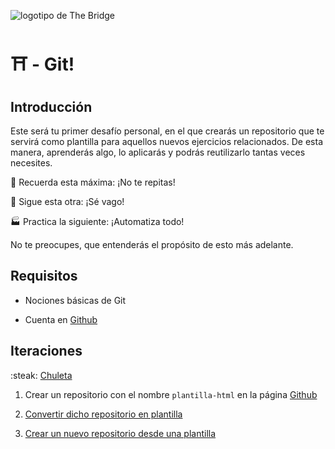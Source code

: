  ![logotipo de The Bridge](https://user-images.githubusercontent.com/27650532/77754601-e8365180-702b-11ea-8bed-5bc14a43f869.png "logotipo de The Bridge")

# :shinto_shrine: - Git! #

## Introducción ##

Este será tu primer desafío personal, en el que crearás un repositorio que te servirá como plantilla para aquellos nuevos ejercicios relacionados. De esta manera, aprenderás algo, lo aplicarás y podrás reutilizarlo tantas veces necesites.

:thinking: Recuerda esta máxima: ¡No te repitas!

:bathtub: Sigue esta otra: ¡Sé vago!

:factory: Practica la siguiente: ¡Automatiza todo!

No te preocupes, que entenderás el propósito de esto más adelante.

## Requisitos ##

- Nociones básicas de Git

- Cuenta en [Github](https://github.com)

## Iteraciones ##

:steak: [Chuleta](https://rogerdudler.github.io/git-guide)

1. Crear un repositorio con el nombre `plantilla-html` en la página [Github](https://github.com)

2. [Convertir dicho repositorio en plantilla](https://help.github.com/es/enterprise/2.19/user/github/creating-cloning-and-archiving-repositories/creating-a-template-repository)

3. [Crear un nuevo repositorio desde una plantilla](https://help.github.com/es/enterprise/2.19/user/github/creating-cloning-and-archiving-repositories/creating-a-repository-from-a-template)
